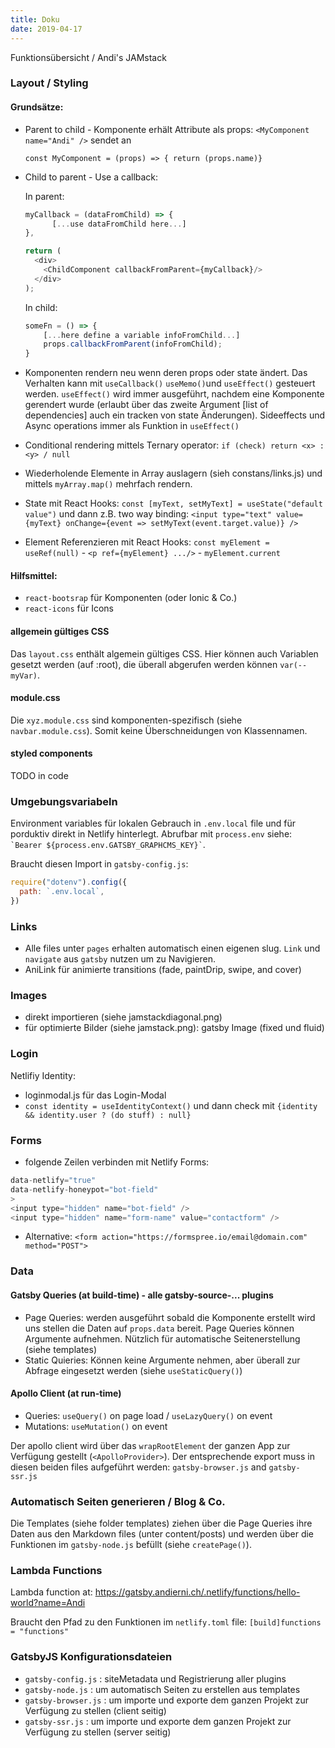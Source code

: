 ```yaml
---
title: Doku
date: 2019-04-17
---
```

Funktionsübersicht / Andi's JAMstack

### Layout / Styling

#### Grundsätze:
- Parent to child - Komponente erhält Attribute als props: ```<MyComponent name="Andi" />```  sendet an

  ```const MyComponent = (props) => { return (props.name)}```
- Child to parent - Use a callback:

  In parent:
  ```javascript
  myCallback = (dataFromChild) => {
        [...use dataFromChild here...]
  },

  return (
    <div>
      <ChildComponent callbackFromParent={myCallback}/>
    </div>
  );
  ```

  In child:
  ```javascript
  someFn = () => {
      [...here define a variable infoFromChild...]
      props.callbackFromParent(infoFromChild);
  }
  ```
- Komponenten rendern neu wenn deren props oder state ändert. Das Verhalten kann mit ```useCallback()``` ```useMemo()```und ```useEffect()```  gesteuert werden. ```useEffect()``` wird immer ausgeführt, nachdem eine Komponente gerendert wurde (erlaubt über das zweite Argument [list of dependencies] auch ein tracken von state Änderungen). Sideeffects und Async operations immer als Funktion in ```useEffect()```
- Conditional rendering mittels Ternary operator: ```if (check) return <x> : <y> / null```
- Wiederholende Elemente in Array auslagern (sieh constans/links.js) und mittels ```myArray.map()``` mehrfach rendern.
- State mit React Hooks: ```const [myText, setMyText] = useState("default value")``` und dann z.B. two way binding: ```<input type="text" value={myText} onChange={event => setMyText(event.target.value)} />```
- Element Referenzieren mit React Hooks: ```const myElement = useRef(null)```  - ```<p ref={myElement} .../>```  - ```myElement.current```

#### Hilfsmittel:
- ```react-bootsrap``` für Komponenten (oder Ionic & Co.)
- ```react-icons``` für Icons



#### allgemein gültiges CSS

Das ```layout.css``` enthält algemein gültiges CSS. Hier können auch Variablen gesetzt werden (auf :root), die überall abgerufen werden können ```var(--myVar)```.

#### module.css

Die ```xyz.module.css``` sind komponenten-spezifisch (siehe ```navbar.module.css```). Somit keine Überschneidungen von Klassennamen.

#### styled components

TODO in code

### Umgebungsvariabeln

Environment variables für lokalen Gebrauch in ```.env.local``` file und für porduktiv direkt in Netlify hinterlegt. Abrufbar mit ```process.env``` siehe: ``` `Bearer ${process.env.GATSBY_GRAPHCMS_KEY}` ```.

Braucht diesen Import in ```gatsby-config.js```:
```javascript
require("dotenv").config({
  path: `.env.local`,
})
```

### Links

- Alle files unter ```pages``` erhalten automatisch einen eigenen slug. ```Link``` und ```navigate``` aus ```gatsby``` nutzen um zu Navigieren.
- AniLink für animierte transitions (fade, paintDrip, swipe, and cover)

### Images

- direkt importieren (siehe jamstackdiagonal.png)
- für optimierte Bilder (siehe jamstack.png): gatsby Image (fixed und fluid)

### Login

Netlifiy Identity:
- loginmodal.js für das Login-Modal
- ```const identity = useIdentityContext()``` und dann check mit ```{identity && identity.user ? (do stuff) : null}```

### Forms

- folgende Zeilen verbinden mit Netlify Forms:
```javascript
data-netlify="true"
data-netlify-honeypot="bot-field"
>
<input type="hidden" name="bot-field" />
<input type="hidden" name="form-name" value="contactform" />
``` 
- Alternative: ```<form action="https://formspree.io/email@domain.com" method="POST">```

### Data

#### Gatsby Queries (at build-time) - alle gatsby-source-... plugins
- Page Queries: werden ausgeführt sobald die Komponente erstellt wird uns stellen die Daten auf ```props.data``` bereit. Page Queries können Argumente aufnehmen. Nützlich für automatische Seitenerstellung (siehe templates)
- Static Quieries: Können keine Argumente nehmen, aber überall zur Abfrage eingesetzt werden (siehe ```useStaticQuery()```)

#### Apollo Client (at run-time)
- Queries: ```useQuery()```  on page load / ```useLazyQuery()```  on event
- Mutations: ```useMutation()```  on event

Der apollo client wird über das ```wrapRootElement``` der ganzen App zur Verfügung gestellt (```<ApolloProvider>```). Der entsprechende export muss in diesen beiden files aufgeführt werden: ```gatsby-browser.js``` and ```gatsby-ssr.js```

### Automatisch Seiten generieren / Blog & Co.

Die Templates (siehe folder templates) ziehen über die Page Queries ihre Daten aus den Markdown files (unter content/posts) und werden über die Funktionen im ```gatsby-node.js``` befüllt (siehe ```createPage()```).

### Lambda Functions

Lambda function at: https://gatsby.andierni.ch/.netlify/functions/hello-world?name=Andi

Braucht den Pfad zu den Funktionen im ```netlify.toml``` file: ```[build]functions = "functions"```

### GatsbyJS Konfigurationsdateien
- ```gatsby-config.js``` : siteMetadata und Registrierung aller plugins
- ```gatsby-node.js``` : um automatisch Seiten zu erstellen aus templates
- ```gatsby-browser.js``` : um importe und exporte dem ganzen Projekt zur Verfügung zu stellen (client seitig)
- ```gatsby-ssr.js``` : um importe und exporte dem ganzen Projekt zur Verfügung zu stellen (server seitig)

